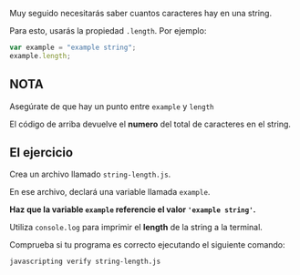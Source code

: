 Muy seguido necesitarás saber cuantos caracteres hay en una string.

Para esto, usarás la propiedad `.length`. Por ejemplo:

```js
var example = "example string";
example.length;
```

## NOTA

Asegúrate de que hay un punto entre `example` y `length`

El código de arriba devuelve el **numero** del total de caracteres en el string.

## El ejercicio

Crea un archivo llamado `string-length.js`.

En ese archivo, declará una variable llamada `example`.

**Haz que la variable `example` referencie el valor `'example string'`.**

Utiliza `console.log` para imprimir el **length** de la string a la terminal.

Comprueba si tu programa es correcto ejecutando el siguiente comando:

`javascripting verify string-length.js`
